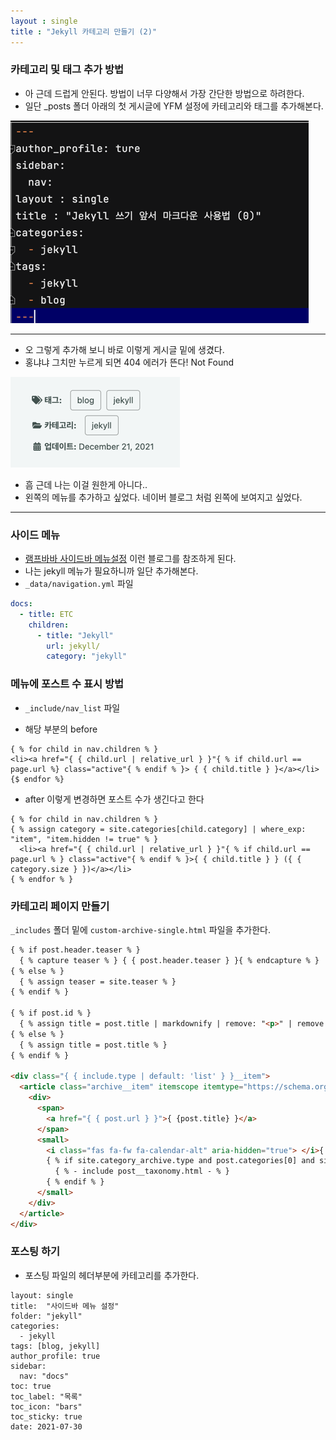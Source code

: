```yaml
---
layout : single
title : "Jekyll 카테고리 만들기 (2)"
---
```


### 카테고리 및 태그 추가 방법

- 아 근데 드럽게 안된다. 방법이 너무 다양해서 가장 간단한 방법으로 하려한다.
- 일단 _posts 폴더 아래의 첫 게시글에 YFM 설정에 카테고리와 태그를 추가해본다.
   
![img.png](../assets/images/2307/05-1.png)

***

- 오 그렇게 추가해 보니 바로 이렇게 게시글 밑에 생겼다.
- 홍냐냐 그치만 누르게 되면 404 에러가 뜬다! Not Found
   
![img.png](../assets/images/2307/05-2.png)


- 흠 근데 나는 이걸 원한게 아니다..
- 왼쪽의 메뉴를 추가하고 싶었다. 네이버 블로그 처럼 왼쪽에 보여지고 싶었다.

*** 

### 사이드 메뉴 

- [램프바바 사이드바 메뉴설정](https://apit.dev/jekyll/minimal-mistakes-side-bar/) 이런 블로그를 참조하게 된다.
- 나는 jekyll 메뉴가 필요하니까 일단 추가해본다. 
- `_data/navigation.yml` 파일
~~~yaml
docs:
  - title: ETC
    children:
      - title: "Jekyll"
        url: jekyll/
        category: "jekyll"

~~~

### 메뉴에 포스트 수 표시 방법

- `_include/nav_list` 파일 

- 해당 부분의 before
~~~
{ % for child in nav.children % }
<li><a href="{ { child.url | relative_url } }"{ % if child.url == page.url %} class="active"{ % endif % }> { { child.title } }</a></li>
{$ endfor %}
~~~

- after 이렇게 변경하면 포스트 수가 생긴다고 한다
~~~
{ % for child in nav.children % }
{ % assign category = site.categories[child.category] | where_exp: "item", "item.hidden != true" % }
  <li><a href="{ { child.url | relative_url } }"{ % if child.url == page.url % } class="active"{ % endif % }>{ { child.title } } ({ { category.size } })</a></li>
{ % endfor % }
~~~

### 카테고리 페이지 만들기

`_includes` 폴더 밑에 `custom-archive-single.html` 파일을 추가한다.
```html
{ % if post.header.teaser % }
  { % capture teaser % } { { post.header.teaser } }{ % endcapture % }
{ % else % }
  { % assign teaser = site.teaser % }
{ % endif % }

{ % if post.id % }
  { % assign title = post.title | markdownify | remove: "<p>" | remove: "</p>" % }
{ % else % }
  { % assign title = post.title % }
{ % endif % }

<div class="{ { include.type | default: 'list' } }__item">
  <article class="archive__item" itemscope itemtype="https://schema.org/CreativeWork">
    <div>
      <span>
        <a href="{ { post.url } }">{ {post.title} }</a>
      </span>
      <small> 
        <i class="fas fa-fw fa-calendar-alt" aria-hidden="true"> </i>{ { post.date | date: " %Y.%m.%d" } }
        { % if site.category_archive.type and post.categories[0] and site.tag_archive.type and post.tags[0] % }
          { % - include post__taxonomy.html - % }
        { % endif % }
      </small>
    </div>
  </article>
</div>
```

### 포스팅 하기

- 포스팅 파일의 헤더부분에 카테고리를 추가한다.
~~~
layout: single
title:  "사이드바 메뉴 설정"
folder: "jekyll"
categories:
  - jekyll
tags: [blog, jekyll]
author_profile: true
sidebar:
  nav: "docs"
toc: true
toc_label: "목록"
toc_icon: "bars"
toc_sticky: true
date: 2021-07-30
~~~